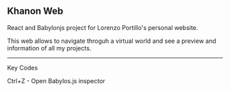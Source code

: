 Khanon Web
----------

React and Babylonjs project for Lorenzo Portillo's personal website.

This web allows to navigate throguh a virtual world and see a preview and information of all my projects.

----------
Key Codes

Ctrl+Z - Open Babylos.js inspector

